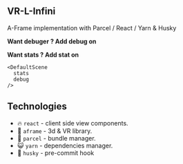 ## VR-L-Infini

A-Frame implementation with Parcel / React / Yarn & Husky

**Want debuger ? Add debug on <DefaultScene />**

**Want stats ? Add stat on <DefaultScene />**

    <DefaultScene
      stats
      debug 
    />




## Technologies

- 🔥  `react` -  client side view components.
- 🤖  `aframe` -  3d & VR library.
- 🚄  `parcel` - bundle manager.
- 😺  `yarn` - dependencies manager.
- 🤩 `husky` - pre-commit hook
